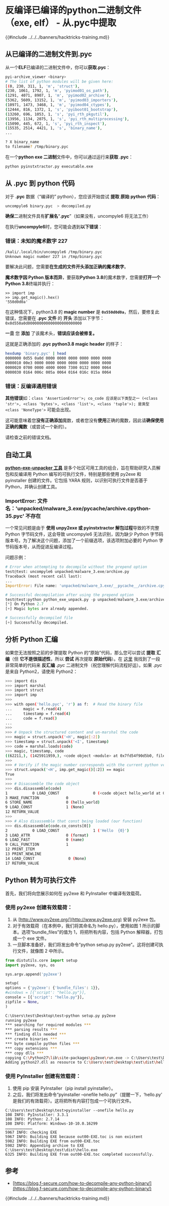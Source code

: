 # 反编译已编译的python二进制文件（exe, elf） - 从.pyc中提取

{{#include ../../../banners/hacktricks-training.md}}

## 从已编译的二进制文件到.pyc

从一个**ELF**已编译的二进制文件中，你可以**获取.pyc**：
```bash
pyi-archive_viewer <binary>
# The list of python modules will be given here:
[(0, 230, 311, 1, 'm', 'struct'),
(230, 1061, 1792, 1, 'm', 'pyimod01_os_path'),
(1291, 4071, 8907, 1, 'm', 'pyimod02_archive'),
(5362, 5609, 13152, 1, 'm', 'pyimod03_importers'),
(10971, 1473, 3468, 1, 'm', 'pyimod04_ctypes'),
(12444, 816, 1372, 1, 's', 'pyiboot01_bootstrap'),
(13260, 696, 1053, 1, 's', 'pyi_rth_pkgutil'),
(13956, 1134, 2075, 1, 's', 'pyi_rth_multiprocessing'),
(15090, 445, 672, 1, 's', 'pyi_rth_inspect'),
(15535, 2514, 4421, 1, 's', 'binary_name'),
...

? X binary_name
to filename? /tmp/binary.pyc
```
在一个**python exe 二进制**文件中，你可以通过运行来**获取 .pyc**：
```bash
python pyinstxtractor.py executable.exe
```
## 从 .pyc 到 python 代码

对于 **.pyc** 数据（“编译的” python），您应该开始尝试 **提取** **原始** **python** **代码**：
```bash
uncompyle6 binary.pyc  > decompiled.py
```
**确保**二进制文件具有**扩展名**“**.pyc**”（如果没有，uncompyle6 将无法工作）

在执行**uncompyle6**时，您可能会遇到**以下错误**：

### 错误：未知的魔术数字 227
```bash
/kali/.local/bin/uncompyle6 /tmp/binary.pyc
Unknown magic number 227 in /tmp/binary.pyc
```
要解决此问题，您需要**在生成的文件开头添加正确的魔术数字**。

**魔术数字因 Python 版本而异**，要获取**Python 3.8**的魔术数字，您需要**打开一个 Python 3.8**终端并执行：
```
>> import imp
>> imp.get_magic().hex()
'550d0d0a'
```
在这种情况下，python3.8 的 **magic number** 是 **`0x550d0d0a`**，然后，要修复此错误，您需要在 **.pyc 文件** 的 **开头** 添加以下字节：`0x0d550a0d000000000000000000000000`

**一旦** 您 **添加** 了该魔术头，**错误应该会被修复。**

这就是正确添加的 **.pyc python3.8 magic header** 的样子：
```bash
hexdump 'binary.pyc' | head
0000000 0d55 0a0d 0000 0000 0000 0000 0000 0000
0000010 00e3 0000 0000 0000 0000 0000 0000 0000
0000020 0700 0000 4000 0000 7300 0132 0000 0064
0000030 0164 006c 005a 0064 0164 016c 015a 0064
```
### 错误：反编译通用错误

**其他错误**如：`class 'AssertionError'>; co_code 应该是以下类型之一 (<class 'str'>, <class 'bytes'>, <class 'list'>, <class 'tuple'>); 是类型 <class 'NoneType'>` 可能会出现。

这可能意味着您**没有正确添加**魔数，或者您没有**使用**正确的魔数，因此请**确保使用正确的魔数**（或尝试一个新的）。

请检查之前的错误文档。

## 自动工具

[**python-exe-unpacker 工具**](https://github.com/countercept/python-exe-unpacker) 是多个社区可用工具的组合，旨在帮助研究人员解包和反编译用 Python 编写的可执行文件，特别是那些使用 py2exe 和 pyinstaller 创建的文件。它包括 YARA 规则，以识别可执行文件是否基于 Python，并确认创建工具。

### ImportError: 文件名：'unpacked/malware_3.exe/**pycache**/archive.cpython-35.pyc' 不存在

一个常见问题是由于 **使用 unpy2exe 或 pyinstxtractor 解包过程**导致的不完整 Python 字节码文件，这会导致 uncompyle6 无法识别，因为缺少 Python 字节码版本号。为了解决这个问题，添加了一个前缀选项，该选项附加必要的 Python 字节码版本号，从而促进反编译过程。

问题示例：
```python
# Error when attempting to decompile without the prepend option
test@test: uncompyle6 unpacked/malware_3.exe/archive.py
Traceback (most recent call last):
...
ImportError: File name: 'unpacked/malware_3.exe/__pycache__/archive.cpython-35.pyc' doesn't exist
```

```python
# Successful decompilation after using the prepend option
test@test:python python_exe_unpack.py -p unpacked/malware_3.exe/archive
[*] On Python 2.7
[+] Magic bytes are already appended.

# Successfully decompiled file
[+] Successfully decompiled.
```
## 分析 Python 汇编

如果您无法按照之前的步骤提取 Python 的“原始”代码，那么您可以尝试 **提取** **汇编**（但 **它不是很描述性**，所以 **尝试** 再次提取 **原始代码**）。在 [这里](https://bits.theorem.co/protecting-a-python-codebase/) 我找到了一段非常简单的代码来 **反汇编** _.pyc_ 二进制文件（祝您理解代码流程好运）。如果 _.pyc_ 是来自 Python2，请使用 Python2：
```bash
>>> import dis
>>> import marshal
>>> import struct
>>> import imp
>>>
>>> with open('hello.pyc', 'r') as f:  # Read the binary file
...     magic = f.read(4)
...     timestamp = f.read(4)
...     code = f.read()
...
>>>
>>> # Unpack the structured content and un-marshal the code
>>> magic = struct.unpack('<H', magic[:2])
>>> timestamp = struct.unpack('<I', timestamp)
>>> code = marshal.loads(code)
>>> magic, timestamp, code
((62211,), (1425911959,), <code object <module> at 0x7fd54f90d5b0, file "hello.py", line 1>)
>>>
>>> # Verify if the magic number corresponds with the current python version
>>> struct.unpack('<H', imp.get_magic()[:2]) == magic
True
>>>
>>> # Disassemble the code object
>>> dis.disassemble(code)
1           0 LOAD_CONST               0 (<code object hello_world at 0x7f31b7240eb0, file "hello.py", line 1>)
3 MAKE_FUNCTION            0
6 STORE_NAME               0 (hello_world)
9 LOAD_CONST               1 (None)
12 RETURN_VALUE
>>>
>>> # Also disassemble that const being loaded (our function)
>>> dis.disassemble(code.co_consts[0])
2           0 LOAD_CONST               1 ('Hello  {0}')
3 LOAD_ATTR                0 (format)
6 LOAD_FAST                0 (name)
9 CALL_FUNCTION            1
12 PRINT_ITEM
13 PRINT_NEWLINE
14 LOAD_CONST               0 (None)
17 RETURN_VALUE
```
## Python 转为可执行文件

首先，我们将向您展示如何在 py2exe 和 PyInstaller 中编译有效载荷。

### 使用 py2exe 创建有效载荷：

1. 从 [http://www.py2exe.org/](http://www.py2exe.org) 安装 py2exe 包。
2. 对于有效载荷（在本例中，我们将其命名为 hello.py），使用如图 1 所示的脚本。选项“bundle_files”的值为 1，将把所有内容，包括 Python 解释器，打包成一个 exe 文件。
3. 一旦脚本准备好，我们将发出命令“python setup.py py2exe”。这将创建可执行文件，就像图 2 中所示。
```python
from distutils.core import setup
import py2exe, sys, os

sys.argv.append('py2exe')

setup(
options = {'py2exe': {'bundle_files': 1}},
#windows = [{'script': "hello.py"}],
console = [{'script': "hello.py"}],
zipfile = None,
)
```

```bash
C:\Users\test\Desktop\test>python setup.py py2exe
running py2exe
*** searching for required modules ***
*** parsing results ***
*** finding dlls needed ***
*** create binaries ***
*** byte compile python files ***
*** copy extensions ***
*** copy dlls ***
copying C:\Python27\lib\site-packages\py2exe\run.exe -> C:\Users\test\Desktop\test\dist\hello.exe
Adding python27.dll as resource to C:\Users\test\Desktop\test\dist\hello.exe
```
### 使用 PyInstaller 创建有效载荷：

1. 使用 pip 安装 PyInstaller（pip install pyinstaller）。
2. 之后，我们将发出命令“pyinstaller –onefile hello.py”（提醒一下，‘hello.py’ 是我们的有效载荷）。这将把所有内容打包成一个可执行文件。
```
C:\Users\test\Desktop\test>pyinstaller --onefile hello.py
108 INFO: PyInstaller: 3.3.1
108 INFO: Python: 2.7.14
108 INFO: Platform: Windows-10-10.0.16299
………………………………
5967 INFO: checking EXE
5967 INFO: Building EXE because out00-EXE.toc is non existent
5982 INFO: Building EXE from out00-EXE.toc
5982 INFO: Appending archive to EXE C:\Users\test\Desktop\test\dist\hello.exe
6325 INFO: Building EXE from out00-EXE.toc completed successfully.
```
## 参考

- [https://blog.f-secure.com/how-to-decompile-any-python-binary/](https://blog.f-secure.com/how-to-decompile-any-python-binary/)


{{#include ../../../banners/hacktricks-training.md}}
